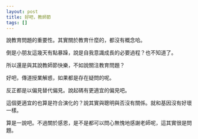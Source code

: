 ```yaml
---
layout: post
title: 好吧，教師節
tags: []
---
```


說教育問題的重要性。其實關於教育什麼的，都沒有概念哈。

倒是小朋友這幾天有點暴躁，說是自我意識成長的必要過程？也不知道了。

所以還是與其說教師節快樂，不如說關注教育問題？

好吧，傳道授業解惑，如果都是存在疑問的呢。

反正都是以偏見替代偏見。說起碼有更適宜的偏見吧。

這個更適宜的也算是符合演化的？說其實與聰明與否沒有關係。就和基因沒有好壞一樣。

算是一說吧。不過關於感恩，是不是都可以問心無愧地感謝老師呢，這其實很是問題。
